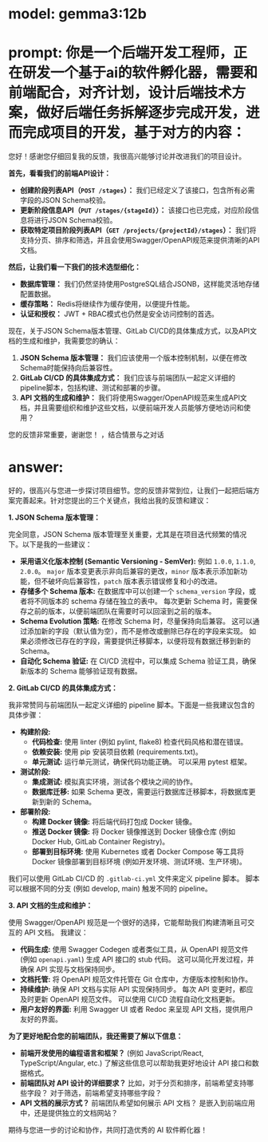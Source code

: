 # model: gemma3:12b
# prompt: 你是一个后端开发工程师，正在研发一个基于ai的软件孵化器，需要和前端配合，对齐计划，设计后端技术方案，做好后端任务拆解逐步完成开发，进而完成项目的开发，基于对方的内容：
您好！感谢您仔细回复我的反馈，我很高兴能够讨论并改进我们的项目设计。

**首先，看看我们的前端API设计：**

*   **创建阶段列表API（`POST /stages`）：** 我们已经定义了该接口，包含所有必需字段的JSON Schema校验。
*   **更新阶段信息API（`PUT /stages/{stageId}`）：** 该接口也已完成，对应阶段信息将进行JSON Schema校验。
*   **获取特定项目阶段列表API（`GET /projects/{projectId}/stages`）：** 我们将支持分页、排序和筛选，并且会使用Swagger/OpenAPI规范来提供清晰的API文档。

**然后，让我们看一下我们的技术选型细化：**

*   **数据库管理：** 我们仍然坚持使用PostgreSQL结合JSONB，这样能灵活地存储配置数据。
*   **缓存策略：** Redis将继续作为缓存使用，以便提升性能。
*   **认证和授权：** JWT + RBAC模式也仍然是安全访问控制的首选。

现在，关于JSON Schema版本管理、GitLab CI/CD的具体集成方式，以及API文档的生成和维护，我需要您的确认：

1.  **JSON Schema 版本管理：** 我们应该使用一个版本控制机制，以便在修改Schema时能保持向后兼容性。
2.  **GitLab CI/CD 的具体集成方式：** 我们应该与前端团队一起定义详细的pipeline脚本，包括构建、测试和部署的步骤。
3.  **API 文档的生成和维护：** 我们将使用Swagger/OpenAPI规范来生成API文档，并且需要组织和维护这些文档，以便前端开发人员能够方便地访问和使用？

您的反馈非常重要，谢谢您！
，结合情景与之对话
# answer: 
 好的，很高兴与您进一步探讨项目细节。您的反馈非常到位，让我们一起把后端方案完善起来。针对您提出的三个关键点，我给出我的反馈和建议：

**1. JSON Schema 版本管理：**

完全同意，JSON Schema 版本管理至关重要，尤其是在项目迭代频繁的情况下。以下是我的一些建议：

*   **采用语义化版本控制 (Semantic Versioning - SemVer):**  例如 `1.0.0`, `1.1.0`, `2.0.0`。  `major` 版本变更表示非向后兼容的更改，`minor` 版本表示添加新功能，但不破坏向后兼容性，`patch` 版本表示错误修复和小的改进。
*   **存储多个 Schema 版本:**  在数据库中可以创建一个 `schema_version` 字段，或者将不同版本的 schema 存储在独立的表中。 每次更新 Schema 时，需要保存之前的版本，以便前端团队在需要时可以回滚到之前的版本。
*   **Schema Evolution 策略:** 在修改 Schema 时，尽量保持向后兼容。 这可以通过添加新的字段（默认值为空），而不是修改或删除已存在的字段来实现。 如果必须修改已存在的字段，需要提供迁移脚本，以便将现有数据迁移到新的 Schema。
*   **自动化 Schema 验证:** 在 CI/CD 流程中，可以集成 Schema 验证工具，确保新版本的 Schema 能够验证现有数据。

**2. GitLab CI/CD 的具体集成方式：**

我非常赞同与前端团队一起定义详细的 pipeline 脚本。下面是一些我建议包含的具体步骤：

*   **构建阶段:**
    *   **代码检查:**  使用 linter (例如 pylint, flake8) 检查代码风格和潜在错误。
    *   **依赖安装:** 使用 pip 安装项目依赖 (requirements.txt)。
    *   **单元测试:** 运行单元测试，确保代码功能正确。  可以采用 pytest 框架。
*   **测试阶段:**
    *   **集成测试:**  模拟真实环境，测试各个模块之间的协作。
    *   **数据库迁移:**  如果 Schema 更改，需要运行数据库迁移脚本，将数据库更新到新的 Schema。
*   **部署阶段:**
    *   **构建 Docker 镜像:** 将后端代码打包成 Docker 镜像。
    *   **推送 Docker 镜像:**  将 Docker 镜像推送到 Docker 镜像仓库 (例如 Docker Hub, GitLab Container Registry)。
    *   **部署到目标环境:** 使用 Kubernetes 或者 Docker Compose 等工具将 Docker 镜像部署到目标环境 (例如开发环境、测试环境、生产环境)。

我们可以使用 GitLab CI/CD 的 `.gitlab-ci.yml` 文件来定义 pipeline 脚本。 脚本可以根据不同的分支 (例如 develop, main) 触发不同的 pipeline。

**3. API 文档的生成和维护：**

使用 Swagger/OpenAPI 规范是一个很好的选择，它能帮助我们构建清晰且可交互的 API 文档。 我建议：

*   **代码生成:**  使用 Swagger Codegen 或者类似工具，从 OpenAPI 规范文件 (例如 `openapi.yaml`) 生成 API 接口的 stub 代码。  这可以简化开发过程，并确保 API 实现与文档保持同步。
*   **文档托管:** 将 OpenAPI 规范文件托管在 Git 仓库中，方便版本控制和协作。
*   **持续维护:** 确保 API 文档与实际 API 实现保持同步。  每次 API 变更时，都应及时更新 OpenAPI 规范文件。 可以使用 CI/CD 流程自动化文档更新。
*   **用户友好的界面:**  利用 Swagger UI 或者 Redoc 来呈现 API 文档，提供用户友好的界面。

**为了更好地配合您的前端团队，我还需要了解以下信息：**

*   **前端开发使用的编程语言和框架？** (例如 JavaScript/React, TypeScript/Angular, etc.) 了解这些信息可以帮助我更好地设计 API 接口和数据格式。
*   **前端团队对 API 设计的详细要求？** 比如，对于分页和排序，前端希望支持哪些字段？  对于筛选，前端希望支持哪些字段？
*   **API 文档的展示方式？**  前端团队希望如何展示 API 文档？  是嵌入到前端应用中，还是提供独立的文档网站？

期待与您进一步的讨论和协作，共同打造优秀的 AI 软件孵化器！

